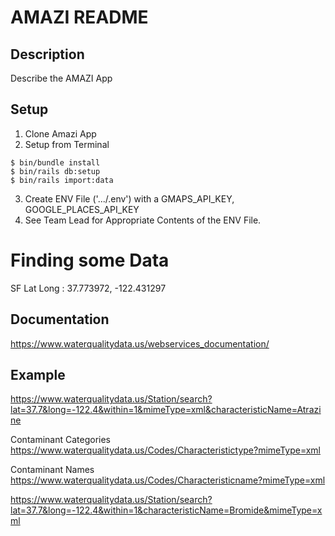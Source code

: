 # AMAZI README

## Description
Describe the AMAZI App

## Setup
 1. Clone Amazi App
 2. Setup from Terminal
 ```
$ bin/bundle install
$ bin/rails db:setup
$ bin/rails import:data
 ```

3. Create ENV  File ('.../.env') with a GMAPS_API_KEY, GOOGLE_PLACES_API_KEY
4. See Team Lead for Appropriate Contents of the ENV File.

# Finding some Data
SF Lat Long : 37.773972, -122.431297

## Documentation
https://www.waterqualitydata.us/webservices_documentation/

## Example
https://www.waterqualitydata.us/Station/search?lat=37.7&long=-122.4&within=1&mimeType=xml&characteristicName=Atrazine

Contaminant Categories
https://www.waterqualitydata.us/Codes/Characteristictype?mimeType=xml

Contaminant Names
https://www.waterqualitydata.us/Codes/Characteristicname?mimeType=xml

https://www.waterqualitydata.us/Station/search?lat=37.7&long=-122.4&within=1&characteristicName=Bromide&mimeType=xml


